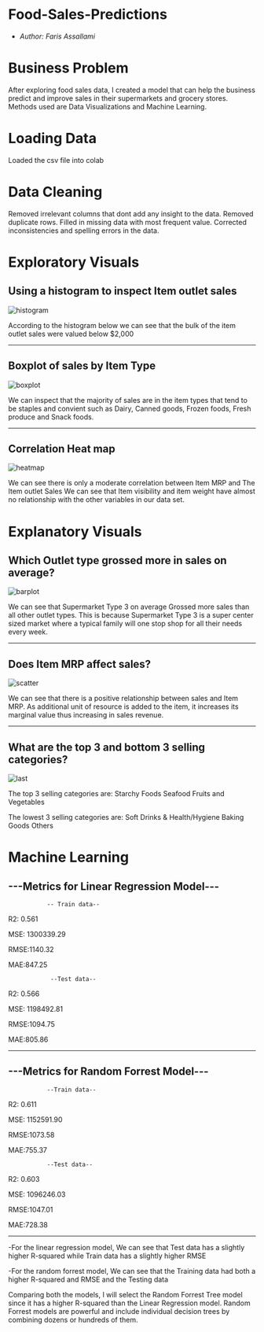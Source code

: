 # Food-Sales-Predictions
- *Author: Faris Assallami*
#  Business Problem

After exploring food sales data, I created a model that can help the business predict and improve sales in their supermarkets and grocery stores.  Methods used are Data Visualizations and Machine Learning.


#  Loading Data

Loaded the csv file into colab

# Data Cleaning

Removed irrelevant columns that dont add any insight to the data.  Removed duplicate rows.  Filled in missing data with most frequent value.  Corrected inconsistencies and spelling errors in the data.

# Exploratory Visuals

## Using a histogram to inspect Item outlet sales

 
![histogram](https://user-images.githubusercontent.com/111199631/224218812-cf6aaeea-a789-4c94-8614-d359dbacad95.png)

 According to the histogram below we can see that the bulk of the 
 item outlet sales were valued below $2,000
 
 
---------------------------------------------



 ## Boxplot of sales by Item Type
 
![boxplot](https://user-images.githubusercontent.com/111199631/224219151-fc52ed97-530f-4239-9df8-abe3431a64b5.png)

We can inspect that the majority of sales are in the item types that tend to be staples and convient such as Dairy, Canned goods, Frozen foods, Fresh produce and Snack foods.



---------------------------------------------


## Correlation Heat map

![heatmap](https://user-images.githubusercontent.com/111199631/224219438-1671d257-eebc-4ea2-b6e9-37f0fe69adf4.png)

We can see there is only a moderate correlation between Item MRP and The Item outlet Sales 
 We can see that Item visibility and item weight have almost no relationship with the other variables in our data set.
 
 
# Explanatory Visuals

## Which Outlet type grossed more in sales on average?


![barplot](https://user-images.githubusercontent.com/111199631/224219702-09f01a96-aef0-447d-a6ee-7b131977d6ab.png)

We can see that Supermarket Type 3 on average Grossed more sales than all other outlet types. This is because Supermarket Type 3 is a super center sized market where a typical family will one stop shop for all their needs every week.

---------------------------------------------


## Does Item MRP affect sales?

![scatter](https://user-images.githubusercontent.com/111199631/224219839-30e50a76-26ed-426c-9b86-a5dcd3f3f7b7.png)

We can see that there is a positive relationship between sales and Item MRP. As additional unit of resource is added to the item, it increases its marginal value thus increasing in sales revenue.


---------------------------------------------


## What are the top 3 and bottom 3 selling categories?

![last](https://user-images.githubusercontent.com/111199631/224219985-69bae4f1-a76c-4988-8f7e-844c4b6e4b04.png)

The top 3 selling categories are:
Starchy Foods
Seafood
Fruits and Vegetables

The lowest 3 selling categories are:
Soft Drinks & Health/Hygiene
Baking Goods
Others

# Machine Learning
## ---Metrics for Linear Regression Model---

               -- Train data-- 
 R2: 0.561  
 
 MSE: 1300339.29   
 
 RMSE:1140.32  
 
 MAE:847.25

                --Test data-- 
 R2: 0.566   
 
 MSE: 1198492.81  
 
 RMSE:1094.75  
 
 MAE:805.86


---------------------------------------------

## ---Metrics for Random Forrest Model---

               --Train data-- 
 R2: 0.611   
 
 MSE: 1152591.90   
 
 RMSE:1073.58   
 
 MAE:755.37

               --Test data-- 
 R2: 0.603   
 
 MSE: 1096246.03   
 
 RMSE:1047.01  
 
 MAE:728.38
 
 --------------------------------------------
 
-For the linear regression model, We can see that Test data has a slightly higher R-squared while Train data has a slightly higher RMSE

-For the random forrest model, We can see that the Training data had both a higher R-squared and RMSE and the Testing data

Comparing both the models, I will select the Random Forrest Tree model since it has a higher R-squared than the Linear Regression model. Random Forrest models are powerful and include individual decision trees by combining dozens or hundreds of them.
